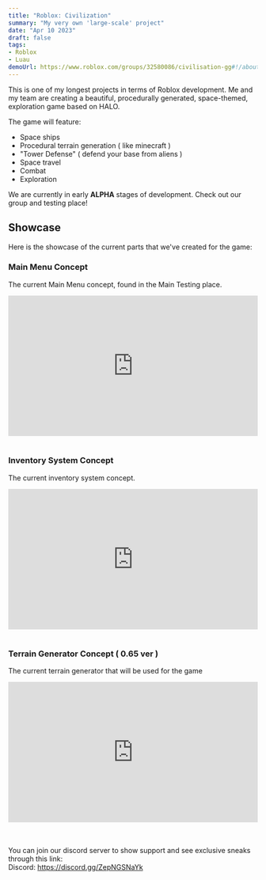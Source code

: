 ```yaml
---
title: "Roblox: Civilization"
summary: "My very own 'large-scale' project"
date: "Apr 10 2023"
draft: false
tags:
- Roblox
- Luau
demoUrl: https://www.roblox.com/groups/32580086/civilisation-gg#!/about
---
```


This is one of my longest projects in terms of Roblox development.
Me and my team are creating a beautiful, procedurally generated, space-themed, exploration game based on HALO.

The game will feature:
- Space ships
- Procedural terrain generation ( like minecraft )
- "Tower Defense" ( defend your base from aliens )
- Space travel
- Combat
- Exploration

We are currently in early **ALPHA** stages of development.
Check out our group and testing place!

## Showcase

Here is the showcase of the current parts that we've created for the game:

### Main Menu Concept
The current Main Menu concept, found in the Main Testing place.

<div style="position:relative; width:100%; height:0px; padding-bottom:56.250%"><iframe allow="fullscreen" allowfullscreen height="100%" src="https://streamable.com/e/gk98m0?" width="100%" style="border:none; width:100%; height:100%; position:absolute; left:0px; top:0px; overflow:hidden;"></iframe></div>

<br>

### Inventory System Concept
The current inventory system concept.
<div style="position:relative; width:100%; height:0px; padding-bottom:56.250%"><iframe allow="fullscreen" allowfullscreen height="100%" src="https://streamable.com/e/eh5hyj?" width="100%" style="border:none; width:100%; height:100%; position:absolute; left:0px; top:0px; overflow:hidden;"></iframe></div>

<br>

### Terrain Generator Concept ( 0.65 ver )
The current terrain generator that will be used for the game
<div style="position:relative; width:100%; height:0px; padding-bottom:56.250%"><iframe allow="fullscreen" allowfullscreen height="100%" src="https://streamable.com/e/qdfcz6?" width="100%" style="border:none; width:100%; height:100%; position:absolute; left:0px; top:0px; overflow:hidden;"></iframe></div>



<br><br>
You can join our discord server to show support and see exclusive sneaks through this link: <br>
Discord: https://discord.gg/ZepNGSNaYk 